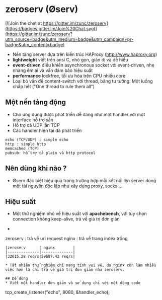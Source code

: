 # zeroserv (Øserv)

[![Join the chat at https://gitter.im/zunc/zeroserv](https://badges.gitter.im/Join%20Chat.svg)](https://gitter.im/zunc/zeroserv?utm_source=badge&utm_medium=badge&utm_campaign=pr-badge&utm_content=badge)

* Nền tảng server dựa trên kiến trúc HAProxy (http://www.haproxy.org)
* **lightweight** viết trên ansi C, nhỏ gọn, giản dị và dễ hiểu
* **event-driven** điều khiển asynchronous socket với event-driven, nhẹ nhàng êm ái và vẫn đảm bảo hiệu suất
* **performance** lockfree, tối ưu hóa trên CPU nhiều core
* Loại bỏ vấn đề content-switch với thread, bằng tư tưởng: Một luồng chấp hết ("One thread to rule them all") 

## Một nền tảng động
* Cho ứng dụng được phát triển dễ dàng như một handler với một interface hỗ trợ sẵn
* Hỗ trợ cả UDP lẫn TCP
* Các handler hiện tại đã phát triển
```
echo (TCP/UDP) : simple echo
http : simple http
memcached (TCP)
pubsub: hỗ trợ cả plain và http protocol
```

## Nên dùng khi nào ?
* Øserv đặc biệt hiệu quả trong trường hợp mỗi kết nối lên server dùng một tài nguyên độc lập như xây dựng proxy, socks ...

## Hiệu suất
* Một thử nghiệm nhỏ về hiệu suất với **apachebench**, với tùy chọn connection không keep-alive, trả về giá trị đơn giản
* ```
zeroserv : trả về uri request
nginx : trả về trang index trống
```
|zeroserv      | nginx        |
|--------------|--------------|
|32615.28 req/s|29687.42 req/s|

* Tất nhiên thử nghiệm chỉ mang tính vui vẻ, do nginx còn làm nhiều việc hơn là chỉ trả về giá trị đơn giản như zeroserv.

## Dễ dùng
* Viết một handler đơn giản và sử dụng chỉ với một dòng code
```
tcp_create_listener("echo", 8080, &handler_echo);
```
